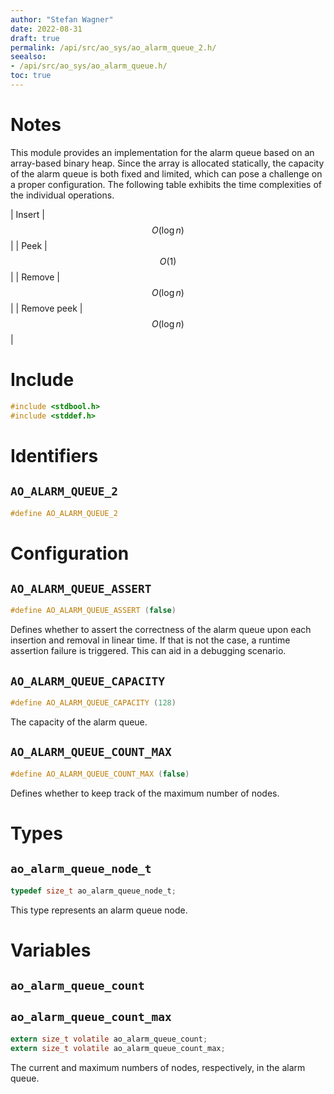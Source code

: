 ```yaml
---
author: "Stefan Wagner"
date: 2022-08-31
draft: true
permalink: /api/src/ao_sys/ao_alarm_queue_2.h/
seealso:
- /api/src/ao_sys/ao_alarm_queue.h/
toc: true
---
```


# Notes

This module provides an implementation for the alarm queue based on an array-based binary heap. Since the array is allocated statically, the capacity of the alarm queue is both fixed and limited, which can pose a challenge on a proper configuration. The following table exhibits the time complexities of the individual operations.

| Insert | $$O(\log n)$$ |
| Peek | $$O(1)$$ |
| Remove | $$O(\log n)$$ |
| Remove peek | $$O(\log n)$$ |

# Include

```c
#include <stdbool.h>
#include <stddef.h>
```

# Identifiers

## `AO_ALARM_QUEUE_2`

```c
#define AO_ALARM_QUEUE_2
```

# Configuration

## `AO_ALARM_QUEUE_ASSERT`

```c
#define AO_ALARM_QUEUE_ASSERT (false)
```

Defines whether to assert the correctness of the alarm queue upon each insertion and removal in linear time. If that is not the case, a runtime assertion failure is triggered. This can aid in a debugging scenario.

## `AO_ALARM_QUEUE_CAPACITY`

```c
#define AO_ALARM_QUEUE_CAPACITY (128)
```

The capacity of the alarm queue.

## `AO_ALARM_QUEUE_COUNT_MAX`

```c
#define AO_ALARM_QUEUE_COUNT_MAX (false)
```

Defines whether to keep track of the maximum number of nodes.

# Types

## `ao_alarm_queue_node_t`

```c
typedef size_t ao_alarm_queue_node_t;
```

This type represents an alarm queue node.

# Variables

## `ao_alarm_queue_count`
## `ao_alarm_queue_count_max`

```c
extern size_t volatile ao_alarm_queue_count;
extern size_t volatile ao_alarm_queue_count_max;
```

The current and maximum numbers of nodes, respectively, in the alarm queue.
